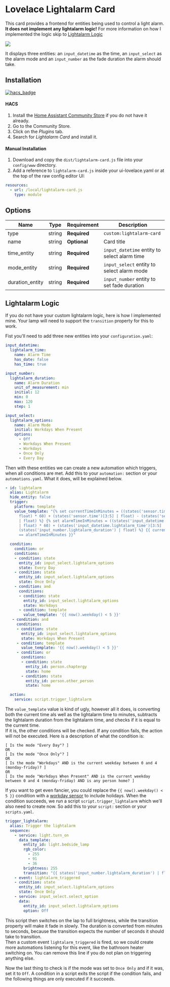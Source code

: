 # Lovelace Lightalarm Card

This card provides a frontend for entities being used to control a light alarm.  
**It does not implement any lightalarm logic!** For more information on how I implemented the logic skip to [Lightalarm Logic](#lightalarm-logic)

![](https://raw.githubusercontent.com/chaptergy/lightalarm-card/master/img/screenshot1.png)

It displays three entities: an `input_datetime` as the time, an `input_select` as the alarm mode and an `input_number` as the fade duration the alarm should take.

## Installation

[![hacs_badge](https://img.shields.io/badge/HACS-Default-orange.svg?style=for-the-badge)](https://github.com/custom-components/hacs)

#### HACS

1. Install the [Home Assistant Community Store](https://github.com/custom-components/hacs) if you do not have it already.
2. Go to the Community Store.
3. Click on the _Plugins_ tab.
4. Search for _Lightalarm Card_ and install it.

#### Manual Installation

1. Download and copy the `dist/lightalarm-card.js` file into your `config/www` directory.
2. Add a reference to `lightalarm-card.js` inside your ui-lovelace.yaml or at the top of the raw config editor UI:

```yaml
resources:
  - url: /local/lightalarm-card.js
    type: module
```
## Options

| Name            | Type     | Requirement  | Description                                  
| --------------- | -------- | ------------ | -------------------------------------------- 
| type            | string   | **Required** | `custom:lightalarm-card`                     
| name            | string   | **Optional** | Card title                                   
| time_entity     | string   | **Required** | `input_datetime` entity to select alarm time 
| mode_entity     | string   | **Required** | `input_select` entity to select alarm mode   
| duration_entity | string   | **Required** | `input_number` entity to set fade duration   

## Lightalarm Logic

If you do not have your custom lightalarm logic, here is how I implemented mine. Your lamp will need to support the `transition` property for this to work.

Fist you'll need to add three new entities into your `configuration.yaml`:

```yaml
input_datetime:
  lightalarm_time:
    name: Alarm Time
    has_date: false
    has_time: true

input_number:
  lightalarm_duration:
    name: Alarm Duration
    unit_of_measurement: min
    initial: 12
    min: 0
    max: 120
    step: 1

input_select:
  lightalarm_options:
    name: Alarm Mode
    initial: Workdays When Present
    options:
      - Off
      - Workdays When Present
      - Workdays
      - Once Only
      - Every Day
```

Then with these entities we can create a new automation which triggers, when all conditions are met. Add this to your `automation:` section or your `automations.yaml`. What it does, will be explained below.

```yaml
- id: lightalarm
  alias: Lightalarm
  hide_entity: false
  trigger:
    platform: template
    value_template: "{% set currentTimeInMinutes = ((states('sensor.time')[:2] |
      float) * 60) + (states('sensor.time')[3:5] | float) - (states('sensor.time')
      | float) %} {% set alarmTimeInMinutes = ((states('input_datetime.lightalarm_time')[:2]
      | float) * 60) + (states('input_datetime.lightalarm_time')[3:5] | float) -
      (states('input_number.lightalarm_duration') | float) %} {{ currentTimeInMinutes
      == alarmTimeInMinutes }}"

  condition:
    condition: or
    conditions:
    - condition: state
      entity_id: input_select.lightalarm_options
      state: Every Day
    - condition: state
      entity_id: input_select.lightalarm_options
      state: Once Only
    - condition: and
      conditions:
      - condition: state
        entity_id: input_select.lightalarm_options
        state: Workdays
      - condition: template
        value_template: '{{ now().weekday() < 5 }}'
   - condition: and
     conditions:
     - condition: state
       entity_id: input_select.lightalarm_options
       state: Workdays When Present
     - condition: template
       value_template: '{{ now().weekday() < 5 }}'
     - condition: or
       conditions:
       - condition: state
         entity_id: person.chaptergy
         state: home
       - condition: state
         entity_id: person.other_person
         state: home

  action:
    service: script.trigger_lightalarm
```

The `value_template` value is kind of ugly, however all it does, is converting both the current time als well as the lightalarm time to minutes, subtracts the lightalarm duration from the lightalarm time, and checks if it is equal to the current time.  
If it is, the other conditions will be checked. If any condition fails, the action will not be executed. Here is a description of what the condition is:

```
[ Is the mode "Every Day"? ]
OR
[ Is the mode "Once Only"? ]
OR
[ Is the mode "Workdays" AND is the current weekday between 0 and 4 (monday-friday)? ]
OR
[ Is the mode "Workdays When Present" AND is the current weekday between 0 and 4 (monday-friday) AND is any person home? ]
```

If you want to get even fancier, you could replace the `{{ now().weekday() < 5 }}` condition with a [workday sensor](https://www.home-assistant.io/integrations/workday/) to include holidays.
When the condition succeeds, we run a script `script.trigger_lightalarm` which we'll also need to create now. So add this to your `script:` section or your `scripts.yaml`.

```yaml
trigger_lightalarm:
  alias: Trigger the lightalarm
  sequence:
    - service: light.turn_on
      data_template:
        entity_id: light.bedside_lamp
        rgb_color:
          - 255
          - 91
          - 36
        brightness: 255
        transition: "{{ states('input_number.lightalarm_duration') | float | multiply(60) }}"
    - event: lightalarm_triggered
    - condition: state
      entity_id: input_select.lightalarm_options
      state: Once Only
    - service: input_select.select_option
      data:
        entity_id: input_select.lightalarm_options
        option: Off
```

This script then switches on the lap to full brightness, while the transition property will make it fade in slowly. The duration is converted from minutes to seconds, because the transition expects the number of seconds it should take to transition.  
Then a custom event `lightalarm_triggered` is fired, so we could create more automations listening for this event, like the bathroom heater switching on. You can remove this line if you do not plan on triggering anything else.

Now the last thing to check is if the mode was set to `Once Only` and if it was, set it to `Off`. A condition in a script exits the script if the condition fails, and the following things are only executed if it succeeds.
